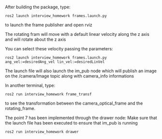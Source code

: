 
After building the package, type:
```
ros2 launch interview_homework frames.launch.py 
```
to launch the frame publisher and open rviz

The rotating fram will move with a default linear velocity along the z axis and will rotate about the z axis

You can select these velocity passing the parameters:
```
ros2 launch interview_homework frames.launch.py ang_vel:=desiredAng_vel lin_vel:=desiredLinVel
```
The launch file will also launch the im_pub node which will publish an image on the /camera/Image topic along with camera_info informations

In another terminal, type:
```
ros2 run interview_homework frame_transf
```
to see the transformation between the camera_optical_frame and the rotating_frame.

The point 7 has been implemented through the drawer node:
Make sure that the launch file has been executed to ensure that im_pub is running
```
ros2 run interview_homework drawer
```